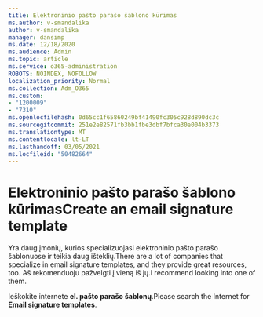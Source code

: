 ```yaml
---
title: Elektroninio pašto parašo šablono kūrimas
ms.author: v-smandalika
author: v-smandalika
manager: dansimp
ms.date: 12/18/2020
ms.audience: Admin
ms.topic: article
ms.service: o365-administration
ROBOTS: NOINDEX, NOFOLLOW
localization_priority: Normal
ms.collection: Adm_O365
ms.custom:
- "1200009"
- "7310"
ms.openlocfilehash: 0d65cc1f65860249bf41490fc305c928d890dc3c
ms.sourcegitcommit: 251e2e82571fb3bb1fbe3dbf7bfca30e004b3373
ms.translationtype: MT
ms.contentlocale: lt-LT
ms.lasthandoff: 03/05/2021
ms.locfileid: "50482664"
---
```

# <a name="create-an-email-signature-template"></a><span data-ttu-id="52388-102">Elektroninio pašto parašo šablono kūrimas</span><span class="sxs-lookup"><span data-stu-id="52388-102">Create an email signature template</span></span>

<span data-ttu-id="52388-103">Yra daug įmonių, kurios specializuojasi elektroninio pašto parašo šablonuose ir teikia daug išteklių.</span><span class="sxs-lookup"><span data-stu-id="52388-103">There are a lot of companies that specialize in email signature templates, and they provide great resources, too.</span></span> <span data-ttu-id="52388-104">Aš rekomenduoju pažvelgti į vieną iš jų.</span><span class="sxs-lookup"><span data-stu-id="52388-104">I recommend looking into one of them.</span></span>

<span data-ttu-id="52388-105">Ieškokite internete **el. pašto parašo šablonų**.</span><span class="sxs-lookup"><span data-stu-id="52388-105">Please search the Internet for **Email signature templates**.</span></span>